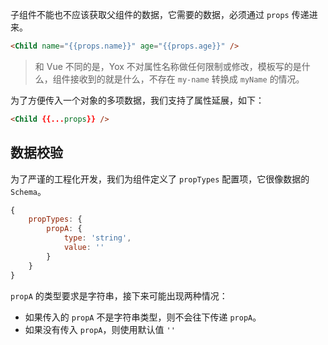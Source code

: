 子组件不能也不应该获取父组件的数据，它需要的数据，必须通过 `props` 传递进来。

```html
<Child name="{{props.name}}" age="{{props.age}}" />
```

> 和 Vue 不同的是，Yox 不对属性名称做任何限制或修改，模板写的是什么，组件接收到的就是什么，不存在 `my-name` 转换成 `myName` 的情况。

为了方便传入一个对象的多项数据，我们支持了属性延展，如下：

```html
<Child {{...props}} />
```

## 数据校验

为了严谨的工程化开发，我们为组件定义了 `propTypes` 配置项，它很像数据的 `Schema`。

```js
{
    propTypes: {
        propA: {
            type: 'string',
            value: ''
        }
    }
}
```

`propA` 的类型要求是字符串，接下来可能出现两种情况：

* 如果传入的 `propA` 不是字符串类型，则不会往下传递 `propA`。
* 如果没有传入 `propA`，则使用默认值 `''`


